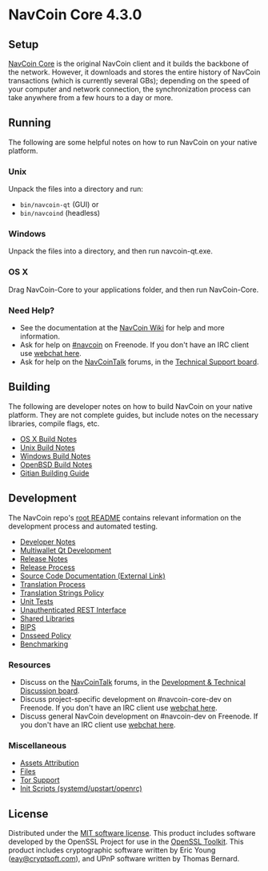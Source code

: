 NavCoin Core 4.3.0
=====================

Setup
---------------------
[NavCoin Core](http://navcoin.org/en/download) is the original NavCoin client and it builds the backbone of the network. However, it downloads and stores the entire history of NavCoin transactions (which is currently several GBs); depending on the speed of your computer and network connection, the synchronization process can take anywhere from a few hours to a day or more.

Running
---------------------
The following are some helpful notes on how to run NavCoin on your native platform.

### Unix

Unpack the files into a directory and run:

- `bin/navcoin-qt` (GUI) or
- `bin/navcoind` (headless)

### Windows

Unpack the files into a directory, and then run navcoin-qt.exe.

### OS X

Drag NavCoin-Core to your applications folder, and then run NavCoin-Core.

### Need Help?

* See the documentation at the [NavCoin Wiki](https://en.navcoin.it/wiki/Main_Page)
for help and more information.
* Ask for help on [#navcoin](http://webchat.freenode.net?channels=navcoin) on Freenode. If you don't have an IRC client use [webchat here](http://webchat.freenode.net?channels=navcoin).
* Ask for help on the [NavCoinTalk](https://navcointalk.org/) forums, in the [Technical Support board](https://navcointalk.org/index.php?board=4.0).

Building
---------------------
The following are developer notes on how to build NavCoin on your native platform. They are not complete guides, but include notes on the necessary libraries, compile flags, etc.

- [OS X Build Notes](build-osx.md)
- [Unix Build Notes](build-unix.md)
- [Windows Build Notes](build-windows.md)
- [OpenBSD Build Notes](build-openbsd.md)
- [Gitian Building Guide](gitian-building.md)

Development
---------------------
The NavCoin repo's [root README](/README.md) contains relevant information on the development process and automated testing.

- [Developer Notes](developer-notes.md)
- [Multiwallet Qt Development](multiwallet-qt.md)
- [Release Notes](release-notes.md)
- [Release Process](release-process.md)
- [Source Code Documentation (External Link)](https://dev.visucore.com/navcoin/doxygen/)
- [Translation Process](translation_process.md)
- [Translation Strings Policy](translation_strings_policy.md)
- [Unit Tests](unit-tests.md)
- [Unauthenticated REST Interface](REST-interface.md)
- [Shared Libraries](shared-libraries.md)
- [BIPS](bips.md)
- [Dnsseed Policy](dnsseed-policy.md)
- [Benchmarking](benchmarking.md)

### Resources
* Discuss on the [NavCoinTalk](https://navcointalk.org/) forums, in the [Development & Technical Discussion board](https://navcointalk.org/index.php?board=6.0).
* Discuss project-specific development on #navcoin-core-dev on Freenode. If you don't have an IRC client use [webchat here](http://webchat.freenode.net/?channels=navcoin-core-dev).
* Discuss general NavCoin development on #navcoin-dev on Freenode. If you don't have an IRC client use [webchat here](http://webchat.freenode.net/?channels=navcoin-dev).

### Miscellaneous
- [Assets Attribution](assets-attribution.md)
- [Files](files.md)
- [Tor Support](tor.md)
- [Init Scripts (systemd/upstart/openrc)](init.md)

License
---------------------
Distributed under the [MIT software license](http://www.opensource.org/licenses/mit-license.php).
This product includes software developed by the OpenSSL Project for use in the [OpenSSL Toolkit](https://www.openssl.org/). This product includes
cryptographic software written by Eric Young ([eay@cryptsoft.com](mailto:eay@cryptsoft.com)), and UPnP software written by Thomas Bernard.
